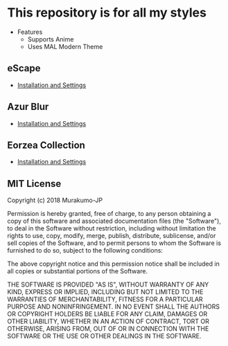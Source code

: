 # This repository is for all my styles

- Features
  - Supports Anime
  - Uses MAL Modern Theme

## eScape

- [Installation and Settings](https://murakumo-jp.github.io/MyAnimeList-CSS/eScape/)

## Azur Blur

- [Installation and Settings](https://murakumo-jp.github.io/MyAnimeList-CSS/AzurBlur/)

## Eorzea Collection

- [Installation and Settings](https://murakumo-jp.github.io/MyAnimeList-CSS/Eorzea_Collection/)

## MIT License

Copyright (c) 2018 Murakumo-JP

Permission is hereby granted, free of charge, to any person obtaining a copy
of this software and associated documentation files (the "Software"), to deal
in the Software without restriction, including without limitation the rights
to use, copy, modify, merge, publish, distribute, sublicense, and/or sell
copies of the Software, and to permit persons to whom the Software is
furnished to do so, subject to the following conditions:

The above copyright notice and this permission notice shall be included in all
copies or substantial portions of the Software.

THE SOFTWARE IS PROVIDED "AS IS", WITHOUT WARRANTY OF ANY KIND, EXPRESS OR
IMPLIED, INCLUDING BUT NOT LIMITED TO THE WARRANTIES OF MERCHANTABILITY,
FITNESS FOR A PARTICULAR PURPOSE AND NONINFRINGEMENT. IN NO EVENT SHALL THE
AUTHORS OR COPYRIGHT HOLDERS BE LIABLE FOR ANY CLAIM, DAMAGES OR OTHER
LIABILITY, WHETHER IN AN ACTION OF CONTRACT, TORT OR OTHERWISE, ARISING FROM,
OUT OF OR IN CONNECTION WITH THE SOFTWARE OR THE USE OR OTHER DEALINGS IN THE
SOFTWARE.
